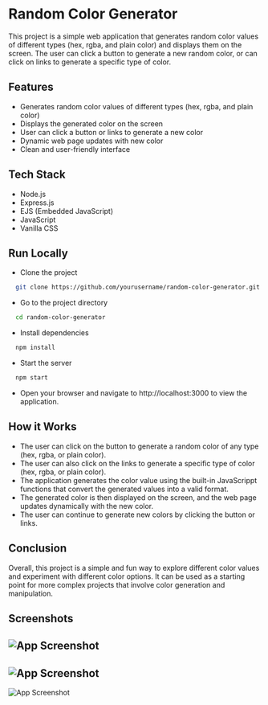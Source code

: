 
# Random Color Generator

This project is a simple web application that generates random color values of different types (hex, rgba, and plain color) and displays them on the screen. The user can click a button to generate a new random color, or can click on links to generate a specific type of color.



## Features
- Generates random color values of different types (hex, rgba, and plain color)
- Displays the generated color on the screen
- User can click a button or links to generate a new color
- Dynamic web page updates with new color
- Clean and user-friendly interface
## Tech Stack

- Node.js
- Express.js
- EJS (Embedded JavaScript)
- JavaScript
- Vanilla CSS
## Run Locally

- Clone the project

```bash
  git clone https://github.com/yourusername/random-color-generator.git
```

- Go to the project directory

```bash
  cd random-color-generator
```

- Install dependencies

```bash
  npm install
```

- Start the server

```bash
  npm start
```

- Open your browser and navigate to http://localhost:3000 to view the application.

## How it Works

- The user can click on the button to generate a random color of any type (hex, rgba, or plain color).
- The user can also click on the links to generate a specific type of color (hex, rgba, or plain color).
- The application generates the color value using the built-in JavaScrippt functions that convert the generated values into a valid format.
- The generated color is then displayed on the screen, and the web page updates dynamically with the new color.
- The user can continue to generate new colors by clicking the button or links.


## Conclusion

Overall, this project is a simple and fun way to explore different color values and experiment with different color options. It can be used as a starting point for more complex projects that involve color generation and manipulation.


## Screenshots 

![App Screenshot](https://i.paste.pics/L3GX0.png)
-
![App Screenshot](https://i.paste.pics/L3GXP.png)
-
![App Screenshot](https://i.paste.pics/L3GXY.png)